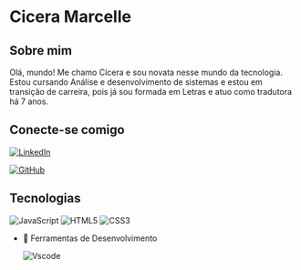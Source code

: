 # Cicera Marcelle

## Sobre mim

Olá, mundo! Me chamo Cícera e sou novata nesse mundo da tecnologia. Estou cursando Análise e desenvolvimento de sistemas e estou em transição de carreira, pois já sou formada em Letras e atuo como tradutora há 7 anos.

## Conecte-se comigo

[![LinkedIn](https://img.shields.io/badge/LinkedIn-0077B5?style=for-the-badge&logo=linkedin&logoColor=white)](https://www.linkedin.com/in/c%C3%ADcera-marcelle-de-melo-ferreira-3b1386138/)

[![GitHub](https://img.shields.io/badge/GitHub-100000?style=for-the-badge&logo=github&logoColor=white)](https://github.com/ciceramarcelle)

## Tecnologias

![JavaScript](https://img.shields.io/badge/JavaScript-F7DF1E?style=for-the-badge&logo=javascript&logoColor=black)
![HTML5](https://img.shields.io/badge/HTML5-E34F26?style=for-the-badge&logo=html5&logoColor=white)
![CSS3](https://img.shields.io/badge/CSS3-1572B6?style=for-the-badge&logo=css3&logoColor=white)

- 🧰 Ferramentas de Desenvolvimento

  ![Vscode](https://img.shields.io/badge/Vscode-007ACC?style=for-the-badge&logo=visual-studio-code&logoColor=white)
